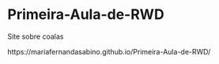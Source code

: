 # Primeira-Aula-de-RWD
<p>Site sobre coalas</p>
https://mariafernandasabino.github.io/Primeira-Aula-de-RWD/
